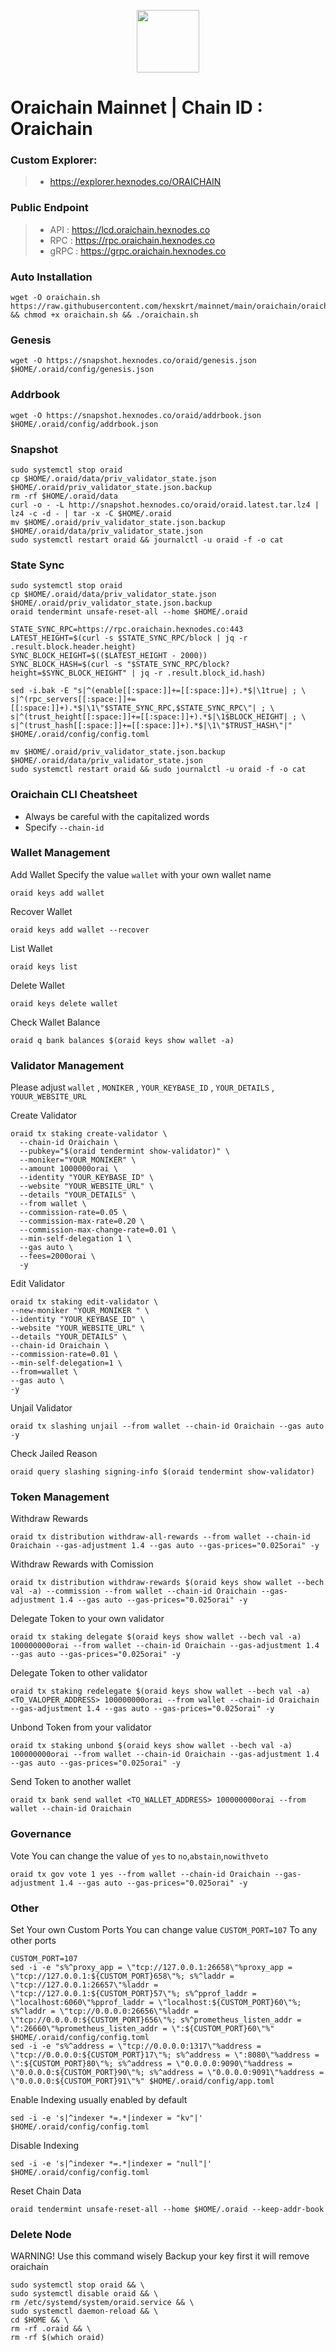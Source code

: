 <p align="center">
  <img height="100" height="auto" src="https://github.com/hexskrt/logos/blob/main/oraichain.jpg?raw=true">
</p>

# Oraichain Mainnet | Chain ID : Oraichain

### Custom Explorer:
>-  https://explorer.hexnodes.co/ORAICHAIN

### Public Endpoint

>- API : https://lcd.oraichain.hexnodes.co
>- RPC : https://rpc.oraichain.hexnodes.co
>- gRPC : https://grpc.oraichain.hexnodes.co

### Auto Installation

```
wget -O oraichain.sh https://raw.githubusercontent.com/hexskrt/mainnet/main/oraichain/oraichain.sh && chmod +x oraichain.sh && ./oraichain.sh
```

### Genesis
```
wget -O https://snapshot.hexnodes.co/oraid/genesis.json $HOME/.oraid/config/genesis.json
```

### Addrbook
```
wget -O https://snapshot.hexnodes.co/oraid/addrbook.json $HOME/.oraid/config/addrbook.json
```

### Snapshot

```
sudo systemctl stop oraid
cp $HOME/.oraid/data/priv_validator_state.json $HOME/.oraid/priv_validator_state.json.backup
rm -rf $HOME/.oraid/data
curl -o - -L http://snapshot.hexnodes.co/oraid/oraid.latest.tar.lz4 | lz4 -c -d - | tar -x -C $HOME/.oraid
mv $HOME/.oraid/priv_validator_state.json.backup $HOME/.oraid/data/priv_validator_state.json
sudo systemctl restart oraid && journalctl -u oraid -f -o cat
```


### State Sync

```
sudo systemctl stop oraid
cp $HOME/.oraid/data/priv_validator_state.json $HOME/.oraid/priv_validator_state.json.backup
oraid tendermint unsafe-reset-all --home $HOME/.oraid

STATE_SYNC_RPC=https://rpc.oraichain.hexnodes.co:443
LATEST_HEIGHT=$(curl -s $STATE_SYNC_RPC/block | jq -r .result.block.header.height)
SYNC_BLOCK_HEIGHT=$(($LATEST_HEIGHT - 2000))
SYNC_BLOCK_HASH=$(curl -s "$STATE_SYNC_RPC/block?height=$SYNC_BLOCK_HEIGHT" | jq -r .result.block_id.hash)

sed -i.bak -E "s|^(enable[[:space:]]+=[[:space:]]+).*$|\1true| ; \
s|^(rpc_servers[[:space:]]+=[[:space:]]+).*$|\1\"$STATE_SYNC_RPC,$STATE_SYNC_RPC\"| ; \
s|^(trust_height[[:space:]]+=[[:space:]]+).*$|\1$BLOCK_HEIGHT| ; \
s|^(trust_hash[[:space:]]+=[[:space:]]+).*$|\1\"$TRUST_HASH\"|" $HOME/.oraid/config/config.toml

mv $HOME/.oraid/priv_validator_state.json.backup $HOME/.oraid/data/priv_validator_state.json
sudo systemctl restart oraid && sudo journalctl -u oraid -f -o cat
```

### Oraichain CLI Cheatsheet

- Always be careful with the capitalized words
- Specify `--chain-id`

### Wallet Management

Add Wallet
Specify the value `wallet` with your own wallet name

```
oraid keys add wallet
```

Recover Wallet
```
oraid keys add wallet --recover
```

List Wallet
```
oraid keys list
```

Delete Wallet
```
oraid keys delete wallet
```

Check Wallet Balance
```
oraid q bank balances $(oraid keys show wallet -a)
```

### Validator Management

Please adjust `wallet` , `MONIKER` , `YOUR_KEYBASE_ID` , `YOUR_DETAILS` , `YOUUR_WEBSITE_URL`

Create Validator
```
oraid tx staking create-validator \
  --chain-id Oraichain \
  --pubkey="$(oraid tendermint show-validator)" \
  --moniker="YOUR_MONIKER" \
  --amount 1000000orai \
  --identity "YOUR_KEYBASE_ID" \
  --website "YOUR_WEBSITE_URL" \
  --details "YOUR_DETAILS" \
  --from wallet \
  --commission-rate=0.05 \
  --commission-max-rate=0.20 \
  --commission-max-change-rate=0.01 \
  --min-self-delegation 1 \
  --gas auto \
  --fees=2000orai \
  -y
```

Edit Validator
```
oraid tx staking edit-validator \
--new-moniker "YOUR_MONIKER " \
--identity "YOUR_KEYBASE_ID" \
--website "YOUR_WEBSITE_URL" \
--details "YOUR_DETAILS" \
--chain-id Oraichain \
--commission-rate=0.01 \
--min-self-delegation=1 \
--from=wallet \
--gas auto \
-y
```


Unjail Validator
```
oraid tx slashing unjail --from wallet --chain-id Oraichain --gas auto -y
```

Check Jailed Reason
```
oraid query slashing signing-info $(oraid tendermint show-validator)
```

### Token Management

Withdraw Rewards
```
oraid tx distribution withdraw-all-rewards --from wallet --chain-id Oraichain --gas-adjustment 1.4 --gas auto --gas-prices="0.025orai" -y
```

Withdraw Rewards with Comission
```
oraid tx distribution withdraw-rewards $(oraid keys show wallet --bech val -a) --commission --from wallet --chain-id Oraichain --gas-adjustment 1.4 --gas auto --gas-prices="0.025orai" -y
```

Delegate Token to your own validator
```
oraid tx staking delegate $(oraid keys show wallet --bech val -a) 100000000orai --from wallet --chain-id Oraichain --gas-adjustment 1.4 --gas auto --gas-prices="0.025orai" -y
```

Delegate Token to other validator
```
oraid tx staking redelegate $(oraid keys show wallet --bech val -a) <TO_VALOPER_ADDRESS> 100000000orai --from wallet --chain-id Oraichain --gas-adjustment 1.4 --gas auto --gas-prices="0.025orai" -y
```

Unbond Token from your validator
```
oraid tx staking unbond $(oraid keys show wallet --bech val -a) 100000000orai --from wallet --chain-id Oraichain --gas-adjustment 1.4 --gas auto --gas-prices="0.025orai" -y
```

Send Token to another wallet
```
oraid tx bank send wallet <TO_WALLET_ADDRESS> 100000000orai --from wallet --chain-id Oraichain
```

### Governance 

Vote
You can change the value of `yes` to `no`,`abstain`,`nowithveto`

```
oraid tx gov vote 1 yes --from wallet --chain-id Oraichain --gas-adjustment 1.4 --gas auto --gas-prices="0.025orai" -y
```

### Other

Set Your own Custom Ports
You can change value `CUSTOM_PORT=107` To any other ports
```
CUSTOM_PORT=107
sed -i -e "s%^proxy_app = \"tcp://127.0.0.1:26658\"%proxy_app = \"tcp://127.0.0.1:${CUSTOM_PORT}658\"%; s%^laddr = \"tcp://127.0.0.1:26657\"%laddr = \"tcp://127.0.0.1:${CUSTOM_PORT}57\"%; s%^pprof_laddr = \"localhost:6060\"%pprof_laddr = \"localhost:${CUSTOM_PORT}60\"%; s%^laddr = \"tcp://0.0.0.0:26656\"%laddr = \"tcp://0.0.0.0:${CUSTOM_PORT}656\"%; s%^prometheus_listen_addr = \":26660\"%prometheus_listen_addr = \":${CUSTOM_PORT}60\"%" $HOME/.oraid/config/config.toml
sed -i -e "s%^address = \"tcp://0.0.0.0:1317\"%address = \"tcp://0.0.0.0:${CUSTOM_PORT}17\"%; s%^address = \":8080\"%address = \":${CUSTOM_PORT}80\"%; s%^address = \"0.0.0.0:9090\"%address = \"0.0.0.0:${CUSTOM_PORT}90\"%; s%^address = \"0.0.0.0:9091\"%address = \"0.0.0.0:${CUSTOM_PORT}91\"%" $HOME/.oraid/config/app.toml
```

Enable Indexing usually enabled by default
```
sed -i -e 's|^indexer *=.*|indexer = "kv"|' $HOME/.oraid/config/config.toml
```

Disable Indexing
```
sed -i -e 's|^indexer *=.*|indexer = "null"|' $HOME/.oraid/config/config.toml
```

Reset Chain Data
```
oraid tendermint unsafe-reset-all --home $HOME/.oraid --keep-addr-book
```

### Delete Node

WARNING! Use this command wisely 
Backup your key first it will remove oraichain

```
sudo systemctl stop oraid && \
sudo systemctl disable oraid && \
rm /etc/systemd/system/oraid.service && \
sudo systemctl daemon-reload && \
cd $HOME && \
rm -rf .oraid && \
rm -rf $(which oraid)
```
